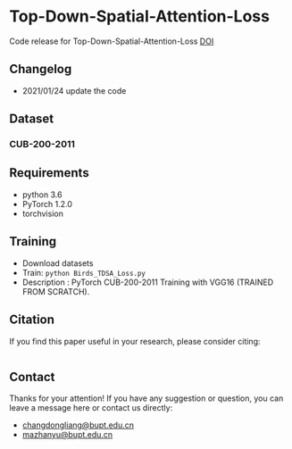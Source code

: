 # Top-Down-Spatial-Attention-Loss

Code release for Top-Down-Spatial-Attention-Loss
[DOI](https:// "DOI")


## Changelog
- 2021/01/24 update the code


## Dataset
### CUB-200-2011

## Requirements

- python 3.6
- PyTorch 1.2.0
- torchvision

## Training
- Download datasets
- Train: `python Birds_TDSA_Loss.py`
- Description : PyTorch CUB-200-2011 Training with VGG16 (TRAINED FROM SCRATCH).




## Citation
If you find this paper useful in your research, please consider citing:
```

```


## Contact
Thanks for your attention!
If you have any suggestion or question, you can leave a message here or contact us directly:
- changdongliang@bupt.edu.cn
- mazhanyu@bupt.edu.cn
